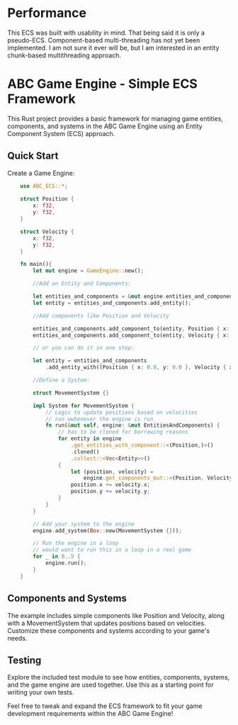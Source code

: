 # Performance
This ECS was built with usability in mind. That being said it is only a pseudo-ECS. Component-based multi-threading has not yet been implemented. I am not sure it ever will be, but I am interested in an entity chunk-based multithreading approach.
# ABC Game Engine - Simple ECS Framework
This Rust project provides a basic framework for managing game entities, components, and systems in the ABC Game Engine using an Entity Component System (ECS) approach.

## Quick Start
Create a Game Engine:

```rust
    use ABC_ECS::*;
    
    struct Position {
        x: f32,
        y: f32,
    }

    struct Velocity {
        x: f32,
        y: f32,
    }

    fn main(){
        let mut engine = GameEngine::new();

        //Add an Entity and Components:

        let entities_and_components = &mut engine.entities_and_components;
        let entity = entities_and_components.add_entity();

        //Add components like Position and Velocity

        entities_and_components.add_component_to(entity, Position { x: 0.0, y: 0.0 });
        entities_and_components.add_component_to(entity, Velocity { x: 1.0, y: 1.0 });

        // or you can do it in one step:

        let entity = entities_and_components
            .add_entity_with((Position { x: 0.0, y: 0.0 }, Velocity { x: 1.0, y: 1.0 }));

        //Define a System:

        struct MovementSystem {}

        impl System for MovementSystem {
            // Logic to update positions based on velocities
            // run wwhenever the engine is run
            fn run(&mut self, engine: &mut EntitiesAndComponents) {
                // has to be cloned for borrowing reasons
                for entity in engine
                    .get_entities_with_component::<(Position,)>()
                    .cloned()
                    .collect::<Vec<Entity>>()
                {
                    let (position, velocity) =
                        engine.get_components_mut::<(Position, Velocity)>(entity);
                    position.x += velocity.x;
                    position.y += velocity.y;
                }
            }
        }

        // Add your system to the engine
        engine.add_system(Box::new(MovementSystem {}));

        // Run the engine in a loop
        // would want to run this in a loop in a real game
        for _ in 0..5 {
            engine.run();
        }
    }
```

## Components and Systems
The example includes simple components like Position and Velocity, along with a MovementSystem that updates positions based on velocities. Customize these components and systems according to your game's needs.

## Testing
Explore the included test module to see how entities, components, systems, and the game engine are used together. Use this as a starting point for writing your own tests.

Feel free to tweak and expand the ECS framework to fit your game development requirements within the ABC Game Engine!
